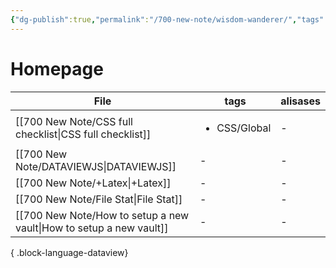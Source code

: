```yaml
---
{"dg-publish":true,"permalink":"/700-new-note/wisdom-wanderer/","tags":["gardenEntry"]}
---
```


# Homepage
| File                                                                   | tags                         | alisases |
| ---------------------------------------------------------------------- | ---------------------------- | -------- |
| [[700 New Note/CSS full checklist\|CSS full checklist]]             | <ul><li>CSS/Global</li></ul> | \-       |
| [[700 New Note/DATAVIEWJS\|DATAVIEWJS]]                             | \-                           | \-       |
| [[700 New Note/+Latex\|+Latex]]                                     | \-                           | \-       |
| [[700 New Note/File Stat\|File Stat]]                               | \-                           | \-       |
| [[700 New Note/How to setup a new vault\|How to setup a new vault]] | \-                           | \-       |

{ .block-language-dataview}

